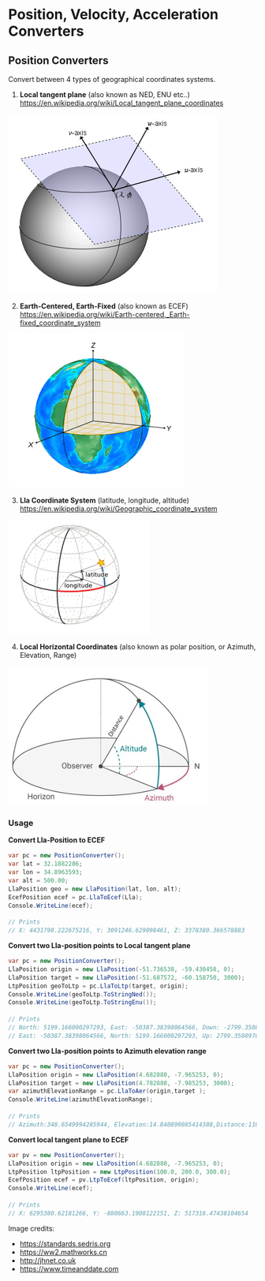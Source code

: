 # Position, Velocity, Acceleration Converters

## Position Converters
Convert between 4 types of geographical coordinates systems.

1. **Local tangent plane** (also known as NED, ENU etc..) https://en.wikipedia.org/wiki/Local_tangent_plane_coordinates


![This is an image](/Images/ltp.png)

2. **Earth-Centered, Earth-Fixed** (also known as ECEF) https://en.wikipedia.org/wiki/Earth-centered,_Earth-fixed_coordinate_system

![This is an image](/Images/ecef.png)

3. **Lla Coordinate System** (latitude, longitude, altitude)  https://en.wikipedia.org/wiki/Geographic_coordinate_system

![This is an image](/Images/geopos.png)

4. **Local Horizontal Coordinates** (also known as polar position, or Azimuth, Elevation, Range) 

![This is an image](/Images/lhp.png)


### Usage

**Convert Lla-Position to ECEF**
```c#
var pc = new PositionConverter();
var lat = 32.1882286;
var lon = 34.8963593;
var alt = 500.00;
LlaPosition geo = new LlaPosition(lat, lon, alt);
EcefPosition ecef = pc.LlaToEcef(Lla);
Console.WriteLine(ecef);

// Prints
// X: 4431798.222675216, Y: 3091246.629098461, Z: 3378380.366578883
```

**Convert two Lla-position points to Local tangent plane**

```c#
var pc = new PositionConverter();
LlaPosition origin = new LlaPosition(-51.736538, -59.430458, 0);
LlaPosition target = new LlaPosition(-51.687572, -60.158750, 3000);
LtpPosition geoToLtp = pc.LlaToLtp(target, origin);
Console.WriteLine(geoToLtp.ToStringNed());
Console.WriteLine(geoToLtp.ToStringEnu());

// Prints
// North: 5199.166000297293, East: -50387.38398064566, Down: -2799.350897683762
// East: -50387.38398064566, North: 5199.166000297293, Up: 2799.350897683762
```

**Convert two Lla-position points to Azimuth elevation range**
```c#
var pc = new PositionConverter();
LlaPosition origin = new LlaPosition(4.682880, -7.965253, 0);
LlaPosition target = new LlaPosition(4.782880, -7.985253, 3000);
var azimuthElevationRange = pc.LlaToAer(origin,target );
Console.WriteLine(azimuthElevationRange);

// Prints
// Azimuth:348.6549994285944, Elevation:14.840890085414388,Distance:11673.341221811483 
```

**Convert local tangent plane to ECEF**
```c#
var pv = new PositionConverter();
LlaPosition origin = new LlaPosition(4.682880, -7.965253, 0);
LtpPosition ltpPosition = new LtpPosition(100.0, 200.0, 300.0);
EcefPosition ecef = pv.LtpToEcef(ltpPosition, origin);
Console.WriteLine(ecef);

// Prints
// X: 6295380.62181266, Y: -880663.1908122151, Z: 517316.47438104654
```

Image credits:

- https://standards.sedris.org
- https://ww2.mathworks.cn
- http://jhnet.co.uk
- https://www.timeanddate.com
